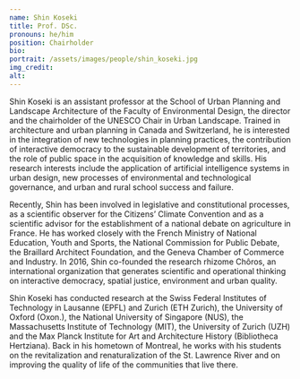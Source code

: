 ```yaml
---
name: Shin Koseki
title: Prof. DSc. 
pronouns: he/him
position: Chairholder
bio:
portrait: /assets/images/people/shin_koseki.jpg
img_credit:
alt:
---
```

Shin Koseki is an assistant professor at the School of Urban Planning and Landscape Architecture of the Faculty of Environmental Design, the director and the chairholder of the UNESCO Chair in Urban Landscape. Trained in architecture and urban planning in Canada and Switzerland, he is interested in the integration of new technologies in planning practices, the contribution of interactive democracy to the sustainable development of territories, and the role of public space in the acquisition of knowledge and skills. His research interests include the application of artificial intelligence systems in urban design, new processes of environmental and technological governance, and urban and rural school success and failure.

Recently, Shin has been involved in legislative and constitutional processes, as a scientific observer for the Citizens’ Climate Convention and as a scientific advisor for the establishment of a national debate on agriculture in France. He has worked closely with the French Ministry of National Education, Youth and Sports, the National Commission for Public Debate, the Braillard Architect Foundation, and the Geneva Chamber of Commerce and Industry. In 2016, Shin co-founded the research rhizome Chôros, an international organization that generates scientific and operational thinking on interactive democracy, spatial justice, environment and urban quality.

Shin Koseki has conducted research at the Swiss Federal Institutes of Technology in Lausanne (EPFL) and Zurich (ETH Zurich), the University of Oxford (Oxon.), the National University of Singapore (NUS), the Massachusetts Institute of Technology (MIT), the University of Zurich (UZH) and the Max Planck Institute for Art and Architecture History (Bibliotheca Hertziana). Back in his hometown of Montreal, he works with his students on the revitalization and renaturalization of the St. Lawrence River and on improving the quality of life of the communities that live there.